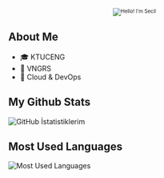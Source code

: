 <p align="center">
  <img src="https://via.placeholder.com/800x200/FF69B4/000000?text=Hello!+I'm+Secil" alt="Hello! I'm Secil" style="border: none; font-size: 10px;">
</p>


## About Me

- 🎓 KTUCENG
- 💼 VNGRS
- 🌱 Cloud & DevOps

## My Github Stats

![GitHub İstatistiklerim](https://github-readme-stats.vercel.app/api?username=ssecill&show_icons=true&theme=synthwave)

## Most Used Languages

![Most Used Languages](https://github-readme-stats.vercel.app/api/top-langs/?username=ssecill&layout=compact&theme=synthwave)
